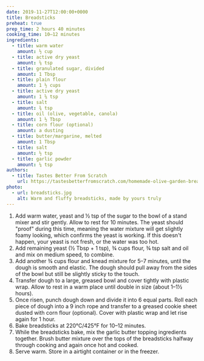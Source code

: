 ```yaml
---
date: 2019-11-27T12:00:00+0000
title: Breadsticks
preheat: true
prep_time: 2 hours 40 minutes
cooking_time: 10–12 minutes
ingredients:
  - title: warm water
    amount: ½ cup
  - title: active dry yeast
    amount: ⅝ tsp
  - title: granulated sugar, divided
    amount: 1 Tbsp
  - title: plain flour
    amount: 1 ½ cups
  - title: active dry yeast
    amount: 1 ⅝ tsp
  - title: salt
    amount: ¾ tsp
  - title: oil (olive, vegetable, canola)
    amount: 1 ½ Tbsp
  - title: corn flour (optional)
    amount: a dusting
  - title: butter/margarine, melted
    amount: 1 Tbsp
  - title: salt
    amount: ½ tsp
  - title: garlic powder
    amount: ¼ tsp
authors:
  - title: Tastes Better From Scratch
    url: https://tastesbetterfromscratch.com/homemade-olive-garden-breadsticks
photo:
  - url: breadsticks.jpg
    alt: Warm and fluffy breadsticks, made by yours truly
---
```


1. Add warm water, yeast and ½ tsp of the sugar to the bowl of a stand mixer and stir gently. Allow to rest for 10 minutes. The yeast should "proof" during this time, meaning the water mixture will get slightly foamy looking, which confirms the yeast is working. If this doesn't happen, your yeast is not fresh, or the water was too hot.
2. Add remaining yeast (½ Tbsp + 1 tsp), ¾ cups flour, ¾ tsp salt and oil and mix on medium speed, to combine.
3. Add another ¾ cups flour and knead mixture for 5–7 minutes, until the dough is smooth and elastic. The dough should pull away from the sides of the bowl but still be slightly sticky to the touch.
4. Transfer dough to a large, greased bowl and cover tightly with plastic wrap. Allow to rest in a warm place until double in size (about 1–1½ hours).
5. Once risen, punch dough down and divide it into 6 equal parts. Roll each piece of dough into a 9 inch rope and transfer to a greased cookie sheet dusted with corn flour (optional). Cover with plastic wrap and let rise again for 1 hour.
6. <span id="preheat-step">Bake breadsticks at 220°C/425°F for 10–12 minutes.</span>
7. While the breadsticks bake, mix the garlic butter topping ingredients together. Brush butter mixture over the tops of the breadsticks halfway through cooking and again once hot and cooked.
8. Serve warm. Store in a airtight container or in the freezer.
